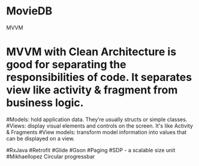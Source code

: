 # MovieDB

MVVM

# MVVM with Clean Architecture is good for separating the responsibilities of code. It separates view like activity & fragment from business logic. 

#Models: hold application data. They’re usually structs or simple classes.
#Views: display visual elements and controls on the screen. It's like Activity & Fragments
#View models: transform model information into values that can be displayed on a view. 


#RxJava
#Retrofit
#Glide
#Gson
#Paging
#SDP - a scalable size unit
#Mikhaellopez Circular progressbar

